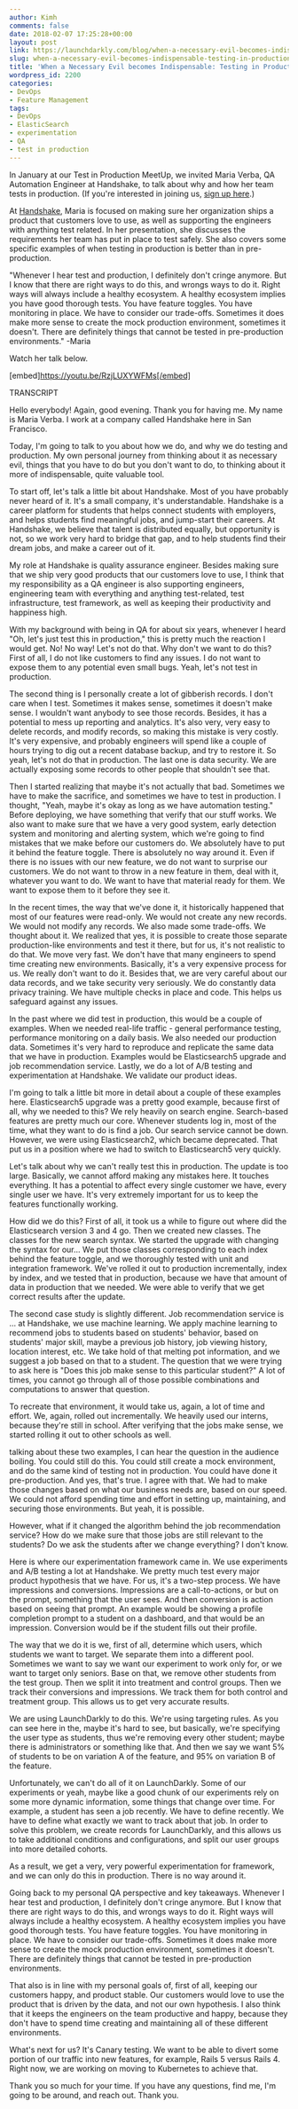 ```yaml
---
author: Kimh
comments: false
date: 2018-02-07 17:25:28+00:00
layout: post
link: https://launchdarkly.com/blog/when-a-necessary-evil-becomes-indispensable-testing-in-production-at-handshake/
slug: when-a-necessary-evil-becomes-indispensable-testing-in-production-at-handshake
title: 'When a Necessary Evil becomes Indispensable: Testing in Production at Handshake'
wordpress_id: 2200
categories:
- DevOps
- Feature Management
tags:
- DevOps
- ElasticSearch
- experimentation
- QA
- test in production
---
```


In January at our Test in Production MeetUp, we invited Maria Verba, QA Automation Engineer at Handshake, to talk about why and how her team tests in production. (If you're interested in joining us, [sign up here](https://www.meetup.com/Test-in-Production/).)

At [Handshake](https://app.joinhandshake.com/login), Maria is focused on making sure her organization ships a product that customers love to use, as well as supporting the engineers with anything test related. In her presentation, she discusses the requirements her team has put in place to test safely. She also covers some specific examples of when testing in production is better than in pre-production.

"Whenever I hear test and production, I definitely don't cringe anymore. But I know that there are right ways to do this, and wrongs ways to do it. Right ways will always include a healthy ecosystem. A healthy ecosystem implies you have good thorough tests. You have feature toggles. You have monitoring in place. We have to consider our trade-offs. Sometimes it does make more sense to create the mock production environment, sometimes it doesn't. There are definitely things that cannot be tested in pre-production environments." -Maria

Watch her talk below.

[embed]https://youtu.be/RzjLUXYWFMs[/embed]

TRANSCRIPT

Hello everybody! Again, good evening. Thank you for having me. My name is Maria Verba. I work at a company called Handshake here in San Francisco.

Today, I'm going to talk to you about how we do, and why we do testing and production. My own personal journey from thinking about it as necessary evil, things that you have to do but you don't want to do, to thinking about it more of indispensable, quite valuable tool.

To start off, let's talk a little bit about Handshake. Most of you have probably never heard of it. It's a small company, it's understandable. Handshake is a career platform for students that helps connect students with employers, and helps students find meaningful jobs, and jump-start their careers. At Handshake, we believe that talent is distributed equally, but opportunity is not, so we work very hard to bridge that gap, and to help students find their dream jobs, and make a career out of it.

My role at Handshake is quality assurance engineer. Besides making sure that we ship very good products that our customers love to use, I think that my responsibility as a QA engineer is also supporting engineers, engineering team with everything and anything test-related, test infrastructure, test framework, as well as keeping their productivity and happiness high.

With my background with being in QA for about six years, whenever I heard "Oh, let's just test this in production," this is pretty much the reaction I would get. No! No way! Let's not do that. Why don't we want to do this? First of all, I do not like customers to find any issues. I do not want to expose them to any potential even small bugs. Yeah, let's not test in production.

The second thing is I personally create a lot of gibberish records. I don't care when I test. Sometimes it makes sense, sometimes it doesn't make sense. I wouldn't want anybody to see those records. Besides, it has a potential to mess up reporting and analytics. It's also very, very easy to delete records, and modify records, so making this mistake is very costly. It's very expensive, and probably engineers will spend like a couple of hours trying to dig out a recent database backup, and try to restore it. So yeah, let's not do that in production. The last one is data security. We are actually exposing some records to other people that shouldn't see that.

Then I started realizing that maybe it's not actually that bad. Sometimes we have to make the sacrifice, and sometimes we have to test in production. I thought, "Yeah, maybe it's okay as long as we have automation testing." Before deploying, we have something that verify that our stuff works. We also want to make sure that we have a very good system, early detection system and monitoring and alerting system, which we're going to find mistakes that we make before our customers do. We absolutely have to put it behind the feature toggle. There is absolutely no way around it. Even if there is no issues with our new feature, we do not want to surprise our customers. We do not want to throw in a new feature in them, deal with it, whatever you want to do. We want to have that material ready for them. We want to expose them to it before they see it.

In the recent times, the way that we've done it, it historically happened that most of our features were read-only. We would not create any new records. We would not modify any records. We also made some trade-offs. We thought about it. We realized that yes, it is possible to create those separate production-like environments and test it there, but for us, it's not realistic to do that. We move very fast. We don't have that many engineers to spend time creating new environments. Basically, it's a very expensive process for us. We really don't want to do it. Besides that, we are very careful about our data records, and we take security very seriously. We do constantly data privacy training. We have multiple checks in place and code. This helps us safeguard against any issues.

In the past where we did test in production, this would be a couple of examples. When we needed real-life traffic - general performance testing, performance monitoring on a daily basis. We also needed our production data. Sometimes it's very hard to reproduce and replicate the same data that we have in production. Examples would be Elasticsearch5 upgrade and job recommendation service. Lastly, we do a lot of A/B testing and experimentation at Handshake. We validate our product ideas.

I'm going to talk a little bit more in detail about a couple of these examples here. Elasticsearch5 upgrade was a pretty good example, because first of all, why we needed to this? We rely heavily on search engine. Search-based features are pretty much our core. Whenever students log in, most of the time, what they want to do is find a job. Our search service cannot be down. However, we were using Elasticsearch2, which became deprecated. That put us in a position where we had to switch to Elasticsearch5 very quickly.

Let's talk about why we can't really test this in production. The update is too large. Basically, we cannot afford making any mistakes here. It touches everything. It has a potential to affect every single customer we have, every single user we have. It's very extremely important for us to keep the features functionally working.

How did we do this? First of all, it took us a while to figure out where did the Elasticsearch version 3 and 4 go. Then we created new classes. The classes for the new search syntax. We started the upgrade with changing the syntax for our... We put those classes corresponding to each index behind the feature toggle, and we thoroughly tested with unit and integration framework. We've rolled it out to production incrementally, index by index, and we tested that in production, because we have that amount of data in production that we needed. We were able to verify that we get correct results after the update.

The second case study is slightly different. Job recommendation service is ... at Handshake, we use machine learning. We apply machine learning to recommend jobs to students based on students' behavior, based on students' major skill, maybe a previous job history, job viewing history, location interest, etc. We take hold of that melting pot information, and we suggest a job based on that to a student. The question that we were trying to ask here is "Does this job make sense to this particular student?" A lot of times, you cannot go through all of those possible combinations and computations to answer that question.

To recreate that environment, it would take us, again, a lot of time and effort. We, again, rolled out incrementally. We heavily used our interns, because they're still in school. After verifying that the jobs make sense, we started rolling it out to other schools as well.

talking about these two examples, I can hear the question in the audience boiling. You could still do this. You could still create a mock environment, and do the same kind of testing not in production. You could have done it pre-production. And yes, that's true. I agree with that. We had to make those changes based on what our business needs are, based on our speed. We could not afford spending time and effort in setting up, maintaining, and securing those environments. But yeah, it is possible.

However, what if it changed the algorithm behind the job recommendation service? How do we make sure that those jobs are still relevant to the students? Do we ask the students after we change everything? I don't know.

Here is where our experimentation framework came in. We use experiments and A/B testing a lot at Handshake. We pretty much test every major product hypothesis that we have. For us, it's a two-step process. We have impressions and conversions. Impressions are a call-to-actions, or but on the prompt, something that the user sees. And then conversion is action based on seeing that prompt. An example would be showing a profile completion prompt to a student on a dashboard, and that would be an impression. Conversion would be if the student fills out their profile.

The way that we do it is we, first of all, determine which users, which students we want to target. We separate them into a different pool. Sometimes we want to say we want our experiment to work only for, or we want to target only seniors. Base on that, we remove other students from the test group. Then we split it into treatment and control groups. Then we track their conversions and impressions. We track them for both control and treatment group. This allows us to get very accurate results.

We are using LaunchDarkly to do this. We're using targeting rules. As you can see here in the, maybe it's hard to see, but basically, we're specifying the user type as students, thus we're removing every other student; maybe there is administrators or something like that. And then we say we want 5% of students to be on variation A of the feature, and 95% on variation B of the feature.

Unfortunately, we can't do all of it on LaunchDarkly. Some of our experiments or yeah, maybe like a good chunk of our experiments rely on some more dynamic information, some things that change over time. For example, a student has seen a job recently. We have to define recently. We have to define what exactly we want to track about that job. In order to solve this problem, we create records for LaunchDarkly, and this allows us to take additional conditions and configurations, and split our user groups into more detailed cohorts.

As a result, we get a very, very powerful experimentation for framework, and we can only do this in production. There is no way around it.

Going back to my personal QA perspective and key takeaways. Whenever I hear test and production, I definitely don't cringe anymore. But I know that there are right ways to do this, and wrongs ways to do it. Right ways will always include a healthy ecosystem. A healthy ecosystem implies you have good thorough tests. You have feature toggles. You have monitoring in place. We have to consider our trade-offs. Sometimes it does make more sense to create the mock production environment, sometimes it doesn't. There are definitely things that cannot be tested in pre-production environments.

That also is in line with my personal goals of, first of all, keeping our customers happy, and product stable. Our customers would love to use the product that is driven by the data, and not our own hypothesis. I also think that it keeps the engineers on the team productive and happy, because they don't have to spend time creating and maintaining all of these different environments.

What's next for us? It's Canary testing. We want to be able to divert some portion of our traffic into new features, for example, Rails 5 versus Rails 4. Right now, we are working on moving to Kubernetes to achieve that.

Thank you so much for your time. If you have any questions, find me, I'm going to be around, and reach out. Thank you.
